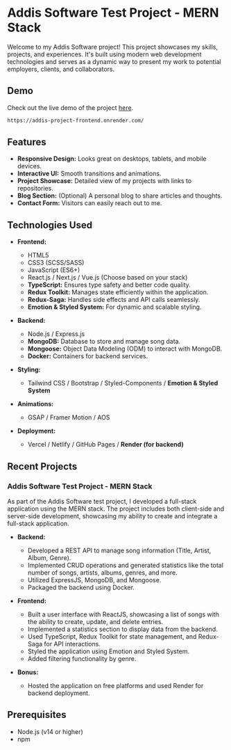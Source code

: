 # Addis Software Test Project - MERN Stack

Welcome to my Addis Software project! This project showcases my skills, projects, and experiences. It's built using modern web development technologies and serves as a dynamic way to present my work to potential employers, clients, and collaborators.

## Demo

Check out the live demo of the project [here](https://addis-project-frontend.onrender.com/).
```bash
https://addis-project-frontend.onrender.com/
```
## Features

- **Responsive Design:** Looks great on desktops, tablets, and mobile devices.
- **Interactive UI:** Smooth transitions and animations.
- **Project Showcase:** Detailed view of my projects with links to repositories.
- **Blog Section:** (Optional) A personal blog to share articles and thoughts.
- **Contact Form:** Visitors can easily reach out to me.

## Technologies Used

- **Frontend:**
  - HTML5
  - CSS3 (SCSS/SASS)
  - JavaScript (ES6+)
  - React.js / Next.js / Vue.js (Choose based on your stack)
  - **TypeScript:** Ensures type safety and better code quality.
  - **Redux Toolkit:** Manages state efficiently within the application.
  - **Redux-Saga:** Handles side effects and API calls seamlessly.
  - **Emotion & Styled System:** For dynamic and scalable styling.

- **Backend:**
  - Node.js / Express.js
  - **MongoDB:** Database to store and manage song data.
  - **Mongoose:** Object Data Modeling (ODM) to interact with MongoDB.
  - **Docker:** Containers for backend services.

- **Styling:**
  - Tailwind CSS / Bootstrap / Styled-Components / **Emotion & Styled System**

- **Animations:**
  - GSAP / Framer Motion / AOS

- **Deployment:**
  - Vercel / Netlify / GitHub Pages / **Render (for backend)**

## Recent Projects

### Addis Software Test Project - MERN Stack

As part of the Addis Software test project, I developed a full-stack application using the MERN stack. The project includes both client-side and server-side development, showcasing my ability to create and integrate a full-stack application.

- **Backend:**
  - Developed a REST API to manage song information (Title, Artist, Album, Genre).
  - Implemented CRUD operations and generated statistics like the total number of songs, artists, albums, genres, and more.
  - Utilized ExpressJS, MongoDB, and Mongoose.
  - Packaged the backend using Docker.

- **Frontend:**
  - Built a user interface with ReactJS, showcasing a list of songs with the ability to create, update, and delete entries.
  - Implemented a statistics section to display data from the backend.
  - Used TypeScript, Redux Toolkit for state management, and Redux-Saga for API interactions.
  - Styled the application using Emotion and Styled System.
  - Added filtering functionality by genre.

- **Bonus:**
  - Hosted the application on free platforms and used Render for backend deployment.

## Prerequisites

- Node.js (v14 or higher)
- npm
